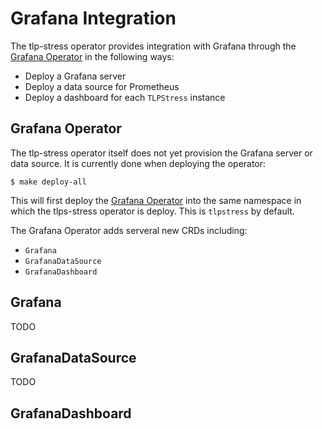 # Grafana Integration
The tlp-stress operator provides integration with Grafana through the [Grafana Operator](https://github.com/integr8ly/grafana-operator) in the following ways:

* Deploy a Grafana server
* Deploy a data source for Prometheus
* Deploy a dashboard for each `TLPStress` instance

## Grafana Operator
The tlp-stress operator itself does not yet provision the Grafana server or data source. It is currently done when deploying the operator:

```
$ make deploy-all
```

This will first deploy the [Grafana Operator](https://github.com/integr8ly/grafana-operator) into the same namespace in which the tlps-stress operator is deploy. This is `tlpstress` by default.

The Grafana Operator adds serveral new CRDs including:

* `Grafana`
* `GrafanaDataSource`
* `GrafanaDashboard`

## Grafana
TODO

## GrafanaDataSource
TODO

## GrafanaDashboard